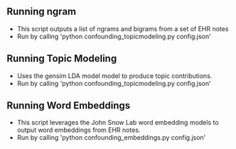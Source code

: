 ## Running ngram
- This script outputs a list of ngrams and bigrams from a set of EHR notes
- Run by calling 'python confounding_topicmodeling.py config.json'
## Running Topic Modeling
- Uses the gensim LDA model model to produce topic contributions.
- Run by calling 'python confounding_topicmodeling.py config.json'
## Running Word Embeddings
- This script leverages the John Snow Lab word embedding models to output word embeddings from EHR notes. 
- Run by calling 'python confounding_embeddings.py config.json'